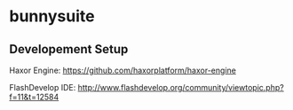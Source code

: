 # bunnysuite

Developement Setup
------------------
Haxor Engine:
  https://github.com/haxorplatform/haxor-engine

FlashDevelop IDE:
  http://www.flashdevelop.org/community/viewtopic.php?f=11&t=12584
